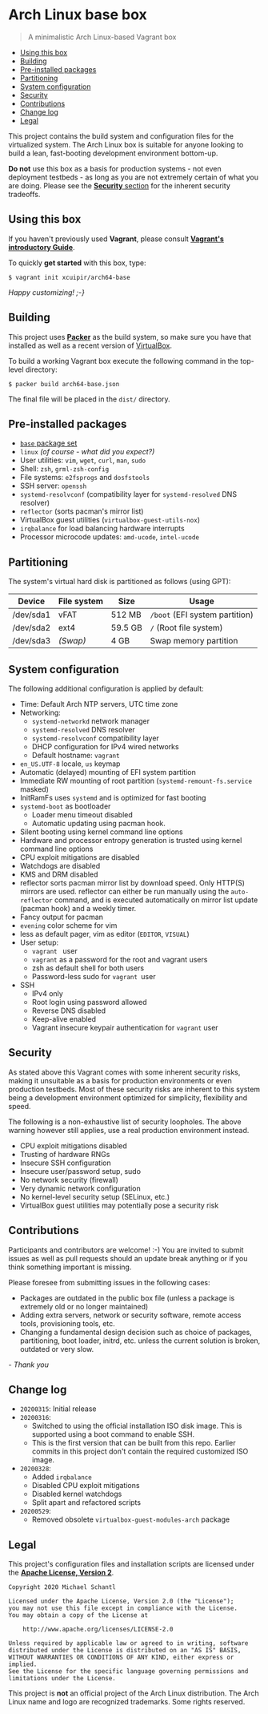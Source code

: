 # Arch Linux base box

> A minimalistic Arch Linux-based Vagrant box

<!-- TOC depthFrom:2 depthTo:6 withLinks:1 updateOnSave:1 orderedList:0 -->

- [Using this box](#using-this-box)
- [Building](#building)
- [Pre-installed packages](#pre-installed-packages)
- [Partitioning](#partitioning)
- [System configuration](#system-configuration)
- [Security](#security)
- [Contributions](#contributions)
- [Change log](#change-log)
- [Legal](#legal)

<!-- /TOC -->

This project contains the build system and configuration files for the virtualized system. The Arch Linux box is suitable for anyone looking to build a lean, fast-booting development environment bottom-up.

**Do not** use this box as a basis for production systems - not even deployment testbeds - as long as you are not extremely certain of what you are doing. Please see the [**Security** section](#security) for the inherent security tradeoffs.

## Using this box

If you haven't previously used **Vagrant**, please consult [**Vagrant's introductory Guide**](https://www.vagrantup.com/intro/index.html).

To quickly **get started** with this box, type:

```shell
$ vagrant init xcuipir/arch64-base
```

*Happy customizing! ;-}*

## Building

This project uses [**Packer**](https://packer.io/) as the build system, so make sure you have that installed as well as a recent version of [VirtualBox](https://www.virtualbox.org/).

To build a working Vagrant box execute the following command in the top-level directory:

```shell
$ packer build arch64-base.json
```

The final file will be placed in the `dist/` directory.

## Pre-installed packages

- [`base` package set](https://www.archlinux.org/packages/core/any/base/)
- `linux` _(of course - what did you expect?)_
- User utilities: `vim`, `wget`, `curl`, `man`, `sudo`
- Shell: `zsh`, `grml-zsh-config`
- File systems: `e2fsprogs` and `dosfstools`
- SSH server: `openssh`
- `systemd-resolvconf` (compatibility layer for `systemd-resolved` DNS resolver)
- `reflector` (sorts pacman's mirror list)
- VirtualBox guest utilities (`virtualbox-guest-utils-nox`)
- `irqbalance` for load balancing hardware interrupts
- Processor microcode updates: `amd-ucode`, `intel-ucode`

## Partitioning

The system's virtual hard disk is partitioned as follows (using GPT):

Device    | File system | Size    | Usage
----------|-------------|---------|-------------------------------
/dev/sda1 | vFAT        | 512 MB  | `/boot` (EFI system partition)
/dev/sda2 | ext4        | 59.5 GB | `/` (Root file system)
/dev/sda3 | _(Swap)_    | 4 GB    | Swap memory partition

## System configuration

The following additional configuration is applied by default:

- Time: Default Arch NTP servers, UTC time zone
- Networking:
  -  `systemd-networkd` network manager
  - `systemd-resolved` DNS resolver
  - `systemd-resolvconf` compatibility layer
  - DHCP configuration for IPv4 wired networks
  - Default hostname: `vagrant`
- `en_US.UTF-8` locale, `us` keymap
- Automatic (delayed) mounting of EFI system partition
- Immediate RW mounting of root partition (`systemd-remount-fs.service` masked)
- InitRamFs uses `systemd` and is optimized for fast booting
- `systemd-boot` as bootloader
  - Loader menu timeout disabled
  - Automatic updating using pacman hook.
- Silent booting using kernel command line options
- Hardware and processor entropy generation is trusted using kernel command line options
- CPU exploit mitigations are disabled
- Watchdogs are disabled
- KMS and DRM disabled
- reflector sorts pacman mirror list by download speed. Only HTTP(S) mirrors are used. reflector can either be run manually using the `auto-reflector` command, and is executed automatically on mirror list update (pacman hook) and a weekly timer.
- Fancy output for pacman
- `evening` color scheme for vim
- less as default pager, vim as editor (`EDITOR`, `VISUAL`)
- User setup:
  - `vagrant ` user
  - `vagrant` as a password for the root and vagrant users
  - zsh as default shell for both users
  - Password-less sudo for `vagrant `user
- SSH
  - IPv4 only
  - Root login using password allowed
  - Reverse DNS disabled
  - Keep-alive enabled
  - Vagrant insecure keypair authentication for `vagrant` user

## Security

As stated above this Vagrant comes with some inherent security risks, making it unsuitable as a basis for production environments or even production testbeds. Most of these security risks are inherent to this system being a development environment optimized for simplicity, flexibility and speed.

The following is a non-exhaustive list of security loopholes. The above warning however still applies, use a real production environment instead.

- CPU exploit mitigations disabled
- Trusting of hardware RNGs
- Insecure SSH configuration
- Insecure user/password setup, sudo
- No network security (firewall)
- Very dynamic network configuration
- No kernel-level security setup (SELinux, etc.)
- VirtualBox guest utilities may potentially pose a security risk

## Contributions

Participants and contributors are welcome! :-) You are invited to submit issues as well as pull requests should an update break anything or if you think something important is missing.

Please foresee from submitting issues in the following cases:

- Packages are outdated in the public box file (unless a package is extremely old or no longer maintained)
- Adding extra servers, network or security software, remote access tools, provisioning tools, etc.
- Changing a fundamental design decision such as choice of packages, partitioning, boot loader, initrd, etc. unless the current solution is broken, outdated or very slow.

_- Thank you_

## Change log

- `20200315`: Initial release
- `20200316`:
  - Switched to using the official installation ISO disk image. This is supported using a boot command to enable SSH.
  - This is the first version that can be built from this repo. Earlier commits in this project don't contain the required customized ISO image.
- `20200328`:
  - Added `irqbalance`
  - Disabled CPU exploit mitigations
  - Disabled kernel watchdogs
  - Split apart and refactored scripts
- `20200529`:
  - Removed obsolete `virtualbox-guest-modules-arch` package

## Legal

This project's configuration files and installation scripts are licensed under the [**Apache License, Version 2**](http://www.apache.org/licenses/LICENSE-2.0).

```
Copyright 2020 Michael Schantl

Licensed under the Apache License, Version 2.0 (the "License");
you may not use this file except in compliance with the License.
You may obtain a copy of the License at

    http://www.apache.org/licenses/LICENSE-2.0

Unless required by applicable law or agreed to in writing, software
distributed under the License is distributed on an "AS IS" BASIS,
WITHOUT WARRANTIES OR CONDITIONS OF ANY KIND, either express or implied.
See the License for the specific language governing permissions and
limitations under the License.
```

This project is **not** an official project of the Arch Linux distribution. The Arch Linux name and logo are recognized trademarks. Some rights reserved.
